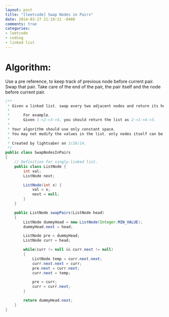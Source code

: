 ```yaml
---
layout: post
title: "[leetcode] Swap Nodes in Pairs"
date: 2014-03-27 21:19:11 -0400
comments: true
categories: 
- leetcode
- coding
- linked list
---
```

Algorithm:
=========
Use a pre reference, to keep track of previous node before current pair. 
Swap that pair. Take care of the end of the pair, the pair itself and the node before current pair.
``` java Swap Nodes in Pairs http://oj.leetcode.com/problems/swap-nodes-in-pairs/ Leetcode Link
/**
 * Given a linked list, swap every two adjacent nodes and return its head.
 *
 *      For example,
 *      Given 1->2->3->4, you should return the list as 2->1->4->3.
 *
 * Your algorithm should use only constant space.
 * You may not modify the values in the list, only nodes itself can be changed.
 *
 * Created by lightsaber on 3/26/14.
 */
public class SwapNodesInPairs
{
    // Definition for singly-linked list.
    public class ListNode {
        int val;
        ListNode next;

        ListNode(int x) {
            val = x;
            next = null;
        }
    }

    public ListNode swapPairs(ListNode head)
    {
        ListNode dummyHead = new ListNode(Integer.MIN_VALUE);
        dummyHead.next = head;

        ListNode pre = dummyHead;
        ListNode curr = head;

        while(curr != null && curr.next != null)
        {
            ListNode temp = curr.next.next;
            curr.next.next = curr;
            pre.next = curr.next;
            curr.next = temp;

            pre = curr;
            curr = curr.next;
        }

        return dummyHead.next;
    }
}
```

